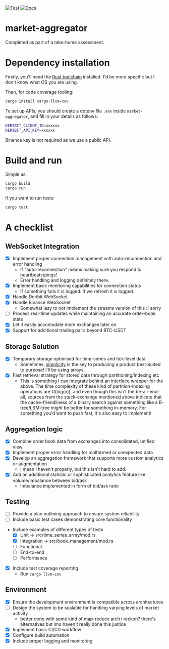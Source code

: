 [![Test](https://github.com/a1exxd0/market-aggregator/actions/workflows/rust.yml/badge.svg)](https://github.com/a1exxd0/market-aggregator/actions/workflows/rust.yml)
[![Docs](https://github.com/a1exxd0/market-aggregator/actions/workflows/pages.yml/badge.svg)](https://github.com/a1exxd0/market-aggregator/actions/workflows/pages.yml)
# market-aggregator
Completed as part of a take-home assessment.


# Dependency installation
Firstly, you'll need the [Rust toolchain](https://doc.rust-lang.org/cargo/getting-started/installation.html) installed. I'd be more specific but I don't know what OS you are using.

Then, for code coverage tooling:
```sh
cargo install cargo-llvm-cov
```

To set up APIs, you should create a dotenv file `.env` inside `market-aggregator`, and fill in your details as follows:
```sh
DERIBIT_CLIENT_ID=xxxxxx
DERIBIT_API_KEY=xxxxxx
```
Binance key is not required as we use a public API.
# Build and run
Simple as:
```rust
cargo build
cargo run
```
If you want to run tests:
```rust
cargo test
```
# A checklist
## WebSocket Integration
- [X] Implement proper connection management with auto-reconnection and error handling
  - If "auto-reconnection" means making sure you respond to heartbeats/pings!
  - Error handling and logging definitely there.
- [X] Implement basic monitoring capabilities for connection status
  - If something fails it is logged. If we refresh it is logged.
- [X] Handle Deribit WebSocket
- [X] Handle Binance WebSocket
  - Somewhat lazy to not implement the streams version of this :( sorry
- [ ] Process real-time updates while maintaining an accurate order-book state
- [X] Let it easily accomodate more exchanges later on
- [X] Support for additional trading pairs beyond BTC-USDT
## Storage Solution
- [X] Temporary storage optimised for time-series and tick-level data
  - Sometimes, [simplicity](https://quant.stackexchange.com/questions/613/what-is-the-best-data-structure-implementation-for-representing-a-time-series) is the key to producing a product best-suited to purpose! I'll be using arrays.
- [X] Fast retrieval strategy for stored data through partitioning/indexing etc
  - This is something I can integrate behind an interface wrapper for the above. The time complexity of these kind of partition-indexing operations are O(log(n)), and even though this isn't the be-all-end-all, sources from the stack-exchange mentioned above indicate that the cache-friendliness of a binary search against something like a B-tree/LSM-tree *might* be better for something in-memory. For something you'd want to push fast, it's also easy to implement!
## Aggregation logic
- [X] Combine order book data from exchanges into consolidated, unified view
- [X] Implement proper error handling for malformed or unexpected data
- [X] Develop an aggregation framework that supports more custom analytics or augmentation
  - I mean I haven't properly, but this isn't hard to add.
- [X] Add an additional statistic or sophisticated analytics feature like volume/imbalance between bid/ask
  - Imbalance implemented in form of bid/ask ratio
## Testing
- [ ] Provide a plan outlining approach to ensure system reliability
- [ ] Include basic test cases demonstrating core functionality
- Include examples of different types of tests
  - [X] Unit -> src/time_series_array/mod.rs
  - [X] Integration -> src/book_management/mod.rs
  - [ ] Functional
  - [ ] End-to-end
  - [ ] Performance
- [X] Include test coverage reporting
  - Run `cargo llvm-cov`
## Environment
- [X] Ensure the development environment is compatible across architectures
- [ ] Design the system to be scalable for handling varying levels of market activity
  - better done with some kind of map-reduce arch i reckon? there's alternatives but imo haven't really done this justice
- [X] Implement basic CI/CD workflow
- [X] Configure build automation
- [X] Include proper logging and monitoring
